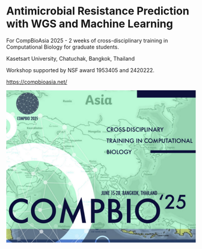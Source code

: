 # Antimicrobial Resistance Prediction with WGS and Machine Learning

For CompBioAsia 2025 - 2 weeks of cross-disciplinary training in Computational Biology for graduate students. 

Kasetsart University, Chatuchak, Bangkok, Thailand

Workshop supported by NSF award 1953405 and 2420222.

https://compbioasia.net/

![compbio](compbio.png)
